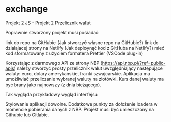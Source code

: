 # exchange

Projekt 2
JS - Projekt 2
Przelicznik walut

Poprawnie stworzony projekt musi posiadać:

link do repo na GitHubie (Jak stworzyć własne repo na GitHubie?)
link do dzialajacej strony na Netlify (Jak deploynąć kod z GitHuba na Netlify?)
mieć kod sformatowany z użyciem formatera Prettier (VSCode plug-in)

Korzystając z darmowego API ze strony NBP (https://api.nbp.pl/?ref=public-apis) należy stworzyć prosty przelicznik walut uwzględniający następujące waluty: euro, dolary amerykańskie, franki szwajcarskie. Aplikacja ma umożliwiać przeliczanie wybranej waluty na złotówki. Kurs danej waluty ma być brany jako najnowszy (z dnia bieżącego).

Tak wygląda przykładowy wygląd interfejsu:

Stylowanie aplikacji dowolne. Dodatkowe punkty za dołożenie loadera w momencie pobierania danych z NBP. Projekt musi być umieszczony na Githubie lub Gitlabie.
